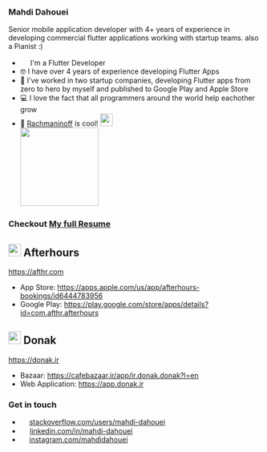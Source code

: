 ### Mahdi Dahouei

Senior mobile application developer with 4+ years of experience in developing commercial flutter applications working
with startup teams. also a Pianist :)

- <img src="https://github.com/mahdidahouei/mahdidahouei/assets/58371632/69870ff3-aee2-4f00-9422-d4bb4da5cf76" width="16px"> I'm a Flutter Developer
- 🤓 I have over 4 years of experience developing Flutter Apps
- 🏢 I've worked in two startup companies, developing Flutter apps from zero to hero by myself and published to Google
  Play and Apple Store
- 💻 I love the fact that all programmers around the world help eachother grow
- 🎹 <a href="https://www.youtube.com/watch?v=EVofR60I0vY">Rachmaninoff</a> is
  cool! <img src="https://i.giphy.com/media/cmDwvUINhCn3G/giphy.webp" width="25px">  
  <img src="https://i.giphy.com/media/8re0wDQJs3Hkx22S1q/giphy.webp" width="156px">

### Checkout [My full Resume](https://github.com/mahdidahouei/mahdidahouei/files/12565766/cv-mahdi.dahouei.pdf)

## <img width="25px" src="https://github.com/mahdidahouei/mahdidahouei/assets/58371632/22fa7bf6-f853-4d3a-bf29-1e791287fb9e">  Afterhours

https://afthr.com

- App Store: https://apps.apple.com/us/app/afterhours-bookings/id6444783956
- Google Play: https://play.google.com/store/apps/details?id=com.afthr.afterhours

## <img width="25px" src="https://github.com/mahdidahouei/mahdidahouei/assets/58371632/67b73bf6-5173-4a5c-bb50-fc04093e3270">  Donak

https://donak.ir

- Bazaar: https://cafebazaar.ir/app/ir.donak.donak?l=en
- Web Application: https://app.donak.ir

### Get in touch

- <img width="14px" src="https://github.com/mahdidahouei/mahdidahouei/assets/58371632/8c19415b-0a66-402a-876d-8365c2f56df7"> <a href="https://stackoverflow.com/users/11989412/mahdi-dahouei">stackoverflow.com/users/mahdi-dahouei</a>
- <img width="15px" src="https://github.com/mahdidahouei/mahdidahouei/assets/58371632/8a9e0236-db8f-4b7b-a543-5659123b21a1"> <a href="https://www.linkedin.com/in/mahdi-dahouei-6a5002121/">linkedin.com/in/mahdi-dahouei</a>
- <a href="https://www.instagram.com/mahdidahouei/"><img width="14px" src="https://github.com/mahdidahouei/mahdidahouei/assets/58371632/a908715c-6a26-4138-ac5d-5d1e88edfea5"></a> <a href="https://www.instagram.com/mahdidahouei/">
  instagram.com/mahdidahouei</a>

<!--
I'm a mobile application developer with 4+ years of experience in developing commercial flutter applications working with startup teams. Soley responsible for the deployment and management of three IOS and Android applications currently live on Google Play & App Store. I am also familiar with native android and IOS development.
-->